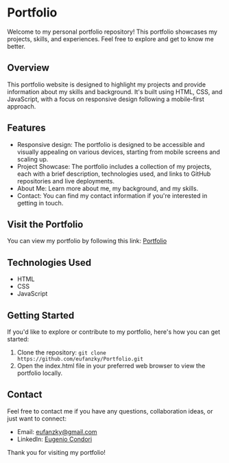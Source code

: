 # Portfolio

Welcome to my personal portfolio repository! This portfolio showcases my projects, skills, and experiences. Feel free to explore and get to know me better.

## Overview

This portfolio website is designed to highlight my projects and provide information about my skills and background. It's built using HTML, CSS, and JavaScript, with a focus on responsive design following a mobile-first approach.

## Features

- Responsive design: The portfolio is designed to be accessible and visually appealing on various devices, starting from mobile screens and scaling up.
- Project Showcase: The portfolio includes a collection of my projects, each with a brief description, technologies used, and links to GitHub repositories and live deployments.
- About Me: Learn more about me, my background, and my skills.
- Contact: You can find my contact information if you're interested in getting in touch.

## Visit the Portfolio

You can view my portfolio by following this link: [Portfolio](https://eufanzky.github.io/Portfolio/)

## Technologies Used

- HTML
- CSS
- JavaScript

## Getting Started

If you'd like to explore or contribute to my portfolio, here's how you can get started:

1. Clone the repository: `git clone https://github.com/eufanzky/Portfolio.git`
2. Open the index.html file in your preferred web browser to view the portfolio locally.


## Contact

Feel free to contact me if you have any questions, collaboration ideas, or just want to connect:

- Email: eufanzky@gmail.com
- LinkedIn: [Eugenio Condori](https://www.linkedin.com/in/eugenio-condori)

Thank you for visiting my portfolio!

